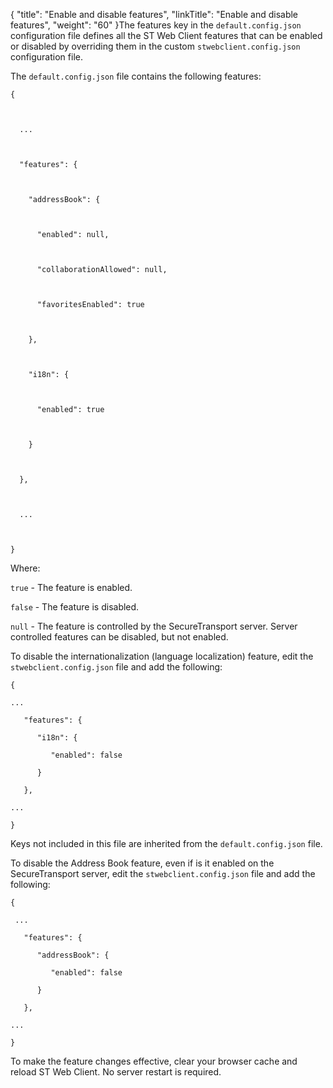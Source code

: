 {
    "title": "Enable and disable features",
    "linkTitle": "Enable and disable features",
    "weight": "60"
}The features key in the `default.config.json` configuration file defines all the ST Web Client features that can be enabled or disabled by overriding them in the custom `stwebclient.config.json` configuration file.

The `default.config.json` file contains the following features:

    {

      ...

      "features": {

        "addressBook": {

          "enabled": null,

          "collaborationAllowed": null,

          "favoritesEnabled": true

        },

        "i18n": {

          "enabled": true

        }

      },

      ...

    }

Where:

`true` - The feature is enabled.

`false` - The feature is disabled.

`null` - The feature is controlled by the SecureTransport server. Server controlled features can be disabled, but not enabled.

To disable the internationalization (language localization) feature, edit the `stwebclient.config.json` file and add the following:

    {
    ...
       "features": {
          "i18n": {
             "enabled": false
          }
       },
    ...
    }                       

Keys not included in this file are inherited from the `default.config.json` file.

To disable the Address Book feature, even if is it enabled on the SecureTransport server, edit the `stwebclient.config.json` file and add the following:

    {
     ...
       "features": {
          "addressBook": {
             "enabled": false
          }
       },
    ...
    }

To make the feature changes effective, clear your browser cache and reload ST Web Client. No server restart is required.
